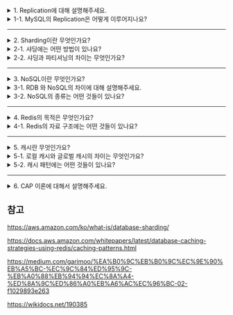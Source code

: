 <details>
  <summary>1. Replication에 대해 설명해주세요.</summary>

  복제는 한 서버에서 다른 서버로 데이터가 동기화되는 것을 말합니다. 원본 데이터를 가진 소스(Source) 서버와 복제된 데이터를 가지는 레플리카(Replica) 서버를 두어 스케일 아웃, 데이터 백업, 데이터 분석, 데이터의 지리적 분산과 같은 목적 얻기 위함입니다.
</details>
<details>
  <summary>1-1. MySQL의 Replication은 어떻게 이루어지나요?</summary>

MySQL 서버의 모든 변경 사항은 바이너리 로그(Binary Log)라는 별도의 로그 파일에 순차적으로 기록됩니다. 소스 서버에서 생성된 바이너리 로그가 레플리카 서버에 전송되면 레플리카 서버는 해당 내용을 로컬 디스크에 릴레이 로그(Relay Log)라는 파일로 저장한 뒤 자신이 가진 데이터에 반영하여 소스 서버와 레플리카 서버간의 동기화가 이루어집니다.
</details>

---

<details>
  <summary>2. Sharding이란 무엇인가요?</summary>

  샤딩은 데이터베이스의 수평적 확장 방법으로써 대규모 데이터베이스를 샤드(shard)라고 부르는 작은 단위로 분할하여 여러 대의 서버에 저장하는 기술을 말합니다. 모든 샤드는 동일한 스키마를 사용하지만 샤드에 보관되는 데이터 사이에는 중복이 없습니다.
</details>
<details>
  <summary>2-1. 샤딩에는 어떤 방법이 있나요?</summary>

#### 범위 기반 샤딩(Range sharding)
범위 기반 샤딩은 PK 값의 범위를 기준으로 데이터베이스 행을 분할하는 방법입니다. 모듈러 샤딩에 비해 데이터베이스의 증설이 쉬우나 활성유저가 몰린 데이터베이스로 트래픽이 집중 될 수 있습니다.
#### 모듈러 샤딩(Modular sharding)
모듈러 샤딩은 PK 값의 모듈러 연산 결과로 데이터베이스를 특정하는 방법입니다. 범위 기반 샤딩에 비해 데이터가 균일하게 분산되나 데이터베이스를 추가로 증설하는 경우 적재된 데이터의 재정렬이 필요합니다.
</details>
<details>
  <summary>2-2. 샤딩과 파티셔닝의 차이는 무엇인가요?</summary>

파티셔닝은 데이터베이스 테이블을 여러 그룹으로 분할하는 프로세스입니다. 파티셔닝은 2가지 유형으로 분류됩니다.

#### 수평 파티셔닝
데이터베이스를 행별로 분할합니다.
#### 수직 파티셔닝
데이터베이스 열별로 서로 다른 파티션을 만듭니다.

데이터베이스 샤딩은 수평 파티셔닝과 유사합니다. 두 작업 모두 데이터베이스를 여러 개의 고유 행 그룹으로 분할합니다. 단, 파티셔닝은 모든 데이터 그룹을 동일한 컴퓨터에 저장하나 샤딩은 서로 다른 컴퓨터에 분산 저장한다는 차이점이 있습니다.
</details>

---

<details>
  <summary>3. NoSQL이란 무엇인가요?</summary>

  NoSQL이란 관계형 데이터베이스의 엄격한 스키마에서 벗어나 다양한 형태의 데이터 저장 및 처리를 지원하는 데이터베이스입니다. NoSQL 데이터베이스는 대량의 분산된 데이터를 다루거나 유연한 데이터 모델이 필요한 경우 유용하며 스키마가 느슨하거나 동적이며, 수평적 확장이 가능하도록 설계되어 있습니다.
</details>
<details>
  <summary>3-1. RDB 와 NoSQL의 차이에 대해 설명해주세요.
</summary>

  RDB는 엄격한 스키마를 정해진 형식에 맞게 데이터를 저장합니다. 데이터 중복이 없기 때문에 update가 용이합니다. 그러나 유연성이 떨어져 추후 스키마의 수정이 어려우며, 시스템이 복잡해질수록 조인문이 많은 복잡한 쿼리가 발생하게 됩니다.

반면 NoSQL의 경우 유연한 데이터 구조를 가지며 새로운 필드를 자유롭게 추가할 수 있습니다. 하지만 데이터 중복이 발생할 수 있기 때문에 값을 업데이트하려는 경우 모든 컬렉션에서 수정이 필요합니다.
</details>
<details>
  <summary>3-2. NoSQL의 종류는 어떤 것들이 있나요?</summary>

NoSQL은 저장 방식에 따라 key-value, document, graph, column로 분류할 수 있습니다.
#### Key-Value
키-값 데이터베이스는 데이터를 키-값 쌍으로 저장합니다.
#### Document
문서 데이터베이스는 JSON 형식의 유연한 동적 문서에 데이터를 저장합니다.
#### Column
하나의 키에 여러 개의 컬럼 이름과 컬럼 값의 쌍으로 이루어진 데이터를 저장하고 조회합니다.
#### Graph
그래프 데이터베이스는 데이터 간의 복잡한 관계를 관리하도록 설계되었습니다. 데이터는 노드와 에지로 저장되며 노드는 개체, 에지는 이들 간의 관계를 나타냅니다.
</details>

---

<details>
  <summary>4. Redis의 목적은 무엇인가요?</summary>

레디스는 데이터베이스, 캐시, 메시지 브로커 등으로 사용할 수 있는 인메모리 데이터 구조의 오픈 소스 저장소입니다.
</details>
<details>
  <summary>4-1. Redis의 자료 구조에는 어떤 것들이 있나요?</summary>

  레디스는 Strings, JSON, Sets, Lists, Hashes, Sorted sets 등 다양한 자료 구조를 제공하고 있습니다.
#### Strings
문자열은 Redis 키에 연결할 수 있는 가장 간단한 유형의 값입니다. 
#### Lists
Lists는 링크드 리스트로 구현되어 데이터를 저장할 수 있는 자료 구조입니다.
#### Sets
Sets은 순서가 보장되지 않는 고유한 문자열 집합입니다.
#### Hashes
해시는 key-value 쌍의 컬렉션으로 구조화한 자료 구조입니다.
#### Sorted sets
Sorted sets는 연관된 점수에 따라 정렬되어 있는 고유한 문자열의 집합입니다.
</details>

---

<details>
  <summary>5. 캐시란 무엇인가요?</summary>

  캐시는 값비싼 연산 결과나 자주 참조되는 데이터를 메모리 안에 두고, 향후 요청을 보다 빨리 처리될 수 있도록 하는 저장소입니다. 데이터베이스의 호출 횟수를 줄여 애플리케이션의 성능을 개선하는데 사용할 수 있습니다.
</details>
<details>
  <summary>5-1. 로컬 캐시와 글로벌 캐시의 차이는 무엇인가요?</summary>

#### 로컬 캐시
로컬 캐시는 서버마다 캐시를 따로 저장하며 다른 서버의 캐시를 참조하기 어렵습니다. 로컬에서 작동하기 때문에 서버와 자원을 공유하지만 그만큼 빠른 속도를 가지고 있습니다.

#### 글로벌 캐시
글로벌 캐시는 별도의 캐시 서시를 두어 여러 서버가 동일한 캐시를 참조할 수 있습니다. 별도의 서버에서 작동하기 때문에 네트워크 트래픽이 발생하며 로컬 캐시보다는 속도가 느립니다.
</details>
<details>
  <summary>5-2. 캐시 패턴에는 어떤 것들이 있나요?</summary>

대표적인 전략 두 가지로 요청이 이루어진 뒤 캐시하는 cache-aside와 데이터가 업데이트 되는 즉시 캐시하는 write-through가 있습니다.
#### Cache-aside(Lazy loading)
사용자의 요청이 발생했을 때 다음과 같은 과정을 거칩니다.
1. 캐시 확인
2. 캐시에 데이터가 있는 경우 캐시된 데이터를 반환(캐시 히트)
3. 캐시에 데이터가 없는 경우 데이터베이스에서 조회(캐시 미스)
4. 조회한 데이터를 캐싱하고 사용자에게 반환

cache-aside의 장점은 실제 요청이 발생하는 데이터만 캐시한다는 점, 레디스의 장애가 애플리케이션에 치명적인 영향을 주지 않는다는 점입니다. 단점은 캐시 미스가 발생했을 때 오버헤드가 발생한다는 점, 캐시가 최신 데이터를 가지고 있다는 것을 보장하지 못하는 점이 있습니다.
#### Write-through
데이터의 변경이 수행될 때 다음과 같은 과정을 거칩니다.
1. 애플리케이션에서 데이터베이스를 업데이트합니다.
2. 즉시 변경된 데이터가 캐시에 반영됩니다.

write-through의 장점은 캐시의 데이터가 항상 최신 상태로 유지된다는 점입니다. 그러나 데이터가 변경될 때마다 캐시에 반영하는 작업으로 인해 오버헤드가 발생한다는 점, 자주 조회되지 않는 데이터도 캐시에 저장하여 리소스가 낭비된다는 단점이 있습니다.

이 외의 다른 패턴으로는 read-through, write-back, write-around 패턴이 있습니다.
#### Read-through
cache-aside와 동일하게 lazy loading으로 데이터를 가져옵니다. 애플리케이션이 아닌 캐시 제공자가 데이터 동기화를 수행합니다.
#### Write-back
데이터 저장 시 DB에 곧바로 저장하지 않고 캐시에 일정 시간동안 모아뒀다가 저장합니다. 데이터 정합성을 확보할 수 있지만 캐시에 장애가 발생하면 데이터가 유실된다는 단점이 있습니다.
#### Write-around
모든 데이터는 곧바로 데이터베이스에 저장됩니다. 쓰기 작업 중에는 캐시에 데이터가 저장되지 않습니다. 캐시 미스가 발생했을 때 데이터베이스로부터 데이터를 가져와 캐시에 저장합니다.
</details>

---

<details>
  <summary>6. CAP 이론에 대해서 설명해주세요.</summary>

일관성(consistency), 가용성(availability), 분할 내성(partition tolerance) 세 가지 요구사항을 동시에 만족하는 분산 시스템을 설계하는 것은 불가능하다는 정리입니다.

### 데이터 일관성
분산 시스템에 접속하는 모든 클라이언트는 어떤 노드에 접속했느냐에 관계없이 언제나 같은 데이터를 제공해야 합니다.
### 가용성
분산 시스템에 접속하는 클라이언트는 일부 노드에 장애가 발생하더라도 항상 응답을 받을 수 있어야 합니다.
### 분할 내성
파티션은 두 노드 사이에 통신 장애가 발생하였음을 의미합니다. 네트워크에 파티션이 생기더라도 시스템은 계속 동작하여야 합니다.

### CP 시스템
- 일관성과 분할 내성을 지원하는 시스템입니다.
- 네트워크 문제가 발생할 시 새로운 데이터를 반영할 수 있는 상황이 오기 전까지 서버는 오류를 응답합니다.
### AP 시스템
- 가용성과 분할 내성을 지원하는 시스템입니다.
- 네트워크 문제가 발생하면 서버 사이의 일관성이 깨지고 과거의 데이터를 반환한다 하더라도 서버는 반드시 응답합니다.
### CA 시스템
- 일관성과 가용성을 지원하는 시스템입니다.
- 일반적인 상황에서 네트워크 장애는 피할 수 없는 일이므로 분산 시스템은 반드시 분할 내성을 고려하여 설계해야 합니다.
- 실세계에 CA 시스템은 존재할 수 없습니다.

</details>

## 참고

https://aws.amazon.com/ko/what-is/database-sharding/

https://docs.aws.amazon.com/whitepapers/latest/database-caching-strategies-using-redis/caching-patterns.html

https://medium.com/garimoo/%EA%B0%9C%EB%B0%9C%EC%9E%90%EB%A5%BC-%EC%9C%84%ED%95%9C-%EB%A0%88%EB%94%94%EC%8A%A4-%ED%8A%9C%ED%86%A0%EB%A6%AC%EC%96%BC-02-f1029893e263

https://wikidocs.net/190385
